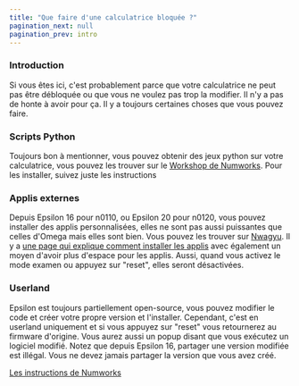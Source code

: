 ```yaml
---
title: "Que faire d'une calculatrice bloquée ?"
pagination_next: null
pagination_prev: intro
---
```


### Introduction

Si vous êtes ici, c'est probablement parce que votre calculatrice ne peut pas être débloquée ou que vous ne voulez pas trop la modifier. Il n'y a pas de honte à avoir pour ça.
Il y a toujours certaines choses que vous pouvez faire.

### Scripts Python

Toujours bon à mentionner, vous pouvez obtenir des jeux python sur votre calculatrice, vous pouvez les trouver sur le [Workshop de Numworks](https://my.numworks.com/python/). Pour les installer, suivez juste les instructions

### Applis externes

Depuis Epsilon 16 pour n0110, ou Epsilon 20 pour n0120, vous pouvez installer des applis personnalisées, elles ne sont pas aussi puissantes que celles d'Omega mais elles sont bien. Vous pouvez les trouver sur [Nwagyu](https://yaya-cout.github.io/Nwagyu/).
Il y a [une page qui explique comment installer les applis](https://yaya-cout.github.io/Nwagyu/guide/help/how-to-install.html) avec également un moyen d'avoir plus d'espace pour les applis.
Aussi, quand vous activez le mode examen ou appuyez sur "reset", elles seront désactivées.

### Userland

Epsilon est toujours partiellement open-source, vous pouvez modifier le code et créer votre propre version et l'installer.
Cependant, c'est en userland uniquement et si vous appuyez sur "reset" vous retournerez au firmware d'origine. Vous aurez aussi un popup disant que vous exécutez un logiciel modifié.
Notez que depuis Epsilon 16, partager une version modifiée est illégal. Vous ne devez jamais partager la version que vous avez créé.

[Les instructions de Numworks](https://www.numworks.com/resources/engineering/software/build/)
